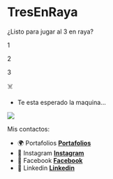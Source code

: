 # TresEnRaya
¿Listo para jugar al 3 en raya? 

1

2

3

☠️

- Te esta esperado la maquina... 
<img src="https://media.giphy.com/media/ieJvw9r9yX9ltJ54de/giphy.gif"/>

Mis contactos: 

* :earth_africa: Portafolios **[Portafolios](https://jairosanchez.es/)** 
* :calling: Instagram **[Instagram](https://www.instagram.com/designyou_official/?hl=es)**
* :book: Facebook **[Facebook](https://www.facebook.com/jairosanh)** 
* :blue_heart: Linkedin  **[Linkedin](https://www.linkedin.com/in/jairo-s%C3%A1nchez-64416a12b/)** 
